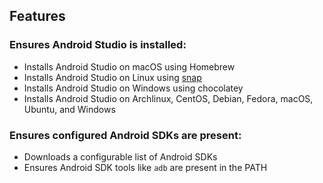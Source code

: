 ## Features
### Ensures Android Studio is installed:
* Installs Android Studio on macOS using Homebrew 
* Installs Android Studio on Linux using [snap](https://gitlab.com/megabyte-labs/ansible-roles/snapd) 
* Installs Android Studio on Windows using chocolatey 
* Installs Android Studio on Archlinux, CentOS, Debian, Fedora, macOS, Ubuntu, and Windows
### Ensures configured Android SDKs are present:
* Downloads a configurable list of Android SDKs 
* Ensures Android SDK tools like `adb` are present in the PATH